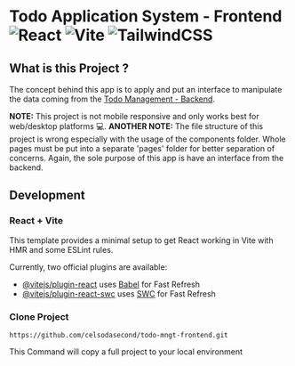 # Todo Application System - Frontend ![React](https://img.shields.io/badge/react-%2320232a.svg?style=for-the-badge&logo=react&logoColor=%2361DAFB) ![Vite](https://img.shields.io/badge/vite-%23646CFF.svg?style=for-the-badge&logo=vite&logoColor=white) ![TailwindCSS](https://img.shields.io/badge/tailwindcss-%2338B2AC.svg?style=for-the-badge&logo=tailwind-css&logoColor=white)

## What is this Project ?

The concept behind this app is to apply and put an interface to manipulate the data coming from the [Todo Management - Backend](https://github.com/celsodasecond/todo-mngt-backend). 

**NOTE:** This project is not mobile responsive and only works best for web/desktop platforms 💻.
**ANOTHER NOTE:** The file structure of this project is wrong especially with the usage of the components folder. Whole pages must be put into a separate 'pages' folder for better separation of concerns. Again, the sole purpose of this app is have an interface from the backend.

## Development

### React + Vite

This template provides a minimal setup to get React working in Vite with HMR and some ESLint rules.

Currently, two official plugins are available:

- [@vitejs/plugin-react](https://github.com/vitejs/vite-plugin-react/blob/main/packages/plugin-react/README.md) uses [Babel](https://babeljs.io/) for Fast Refresh
- [@vitejs/plugin-react-swc](https://github.com/vitejs/vite-plugin-react-swc) uses [SWC](https://swc.rs/) for Fast Refresh

### Clone Project

```shell
https://github.com/celsodasecond/todo-mngt-frontend.git
```

This Command will copy a full project to your local environment

